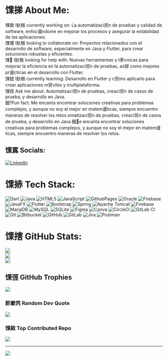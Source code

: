 # 馃挮 About Me:
馃敪 I鈥檓 currently working on: La automatizaci贸n de pruebas y calidad de software, enfoc谩ndome en mejorar los procesos y asegurar la estabilidad de las aplicaciones.<br>馃懐 I鈥檓 looking to collaborate on: Proyectos relacionados con el desarrollo de software, especialmente en Java y Flutter, para crear soluciones robustas y eficientes.<br>馃 I鈥檓 looking for help with: Nuevas herramientas y t茅cnicas para mejorar la eficiencia en la automatizaci贸n de pruebas, as铆 como mejores pr谩cticas en el desarrollo con Flutter.<br>馃尡 I鈥檓 currently learning: Desarrollo en Flutter y c贸mo aplicarlo para crear aplicaciones m贸viles y multiplataforma.<br>馃挰 Ask me about: Automatizaci贸n de pruebas, creaci贸n de casos de prueba, y desarrollo en Java.<br>鈿?Fun fact: Me encanta encontrar soluciones creativas para problemas complejos, y aunque no soy el mejor en matem谩ticas, siempre encuentro maneras de resolver los retos.omatizaci贸n de pruebas, creaci贸n de casos de prueba, y desarrollo en Java.鈿e encanta encontrar soluciones creativas para problemas complejos, y aunque no soy el mejor en matem谩ticas, siempre encuentro maneras de resolver los retos.


## 馃寪 Socials:
[![LinkedIn](https://img.shields.io/badge/LinkedIn-%230077B5.svg?logo=linkedin&logoColor=white)](https://linkedin.com/in/https://www.linkedin.com/in/endorodrigo/) 

# 馃捇 Tech Stack:
![Dart](https://img.shields.io/badge/dart-%230175C2.svg?style=for-the-badge&logo=dart&logoColor=white) ![Java](https://img.shields.io/badge/java-%23ED8B00.svg?style=for-the-badge&logo=openjdk&logoColor=white) ![HTML5](https://img.shields.io/badge/html5-%23E34F26.svg?style=for-the-badge&logo=html5&logoColor=white) ![JavaScript](https://img.shields.io/badge/javascript-%23323330.svg?style=for-the-badge&logo=javascript&logoColor=%23F7DF1E) ![GithubPages](https://img.shields.io/badge/github%20pages-121013?style=for-the-badge&logo=github&logoColor=white) ![Oracle](https://img.shields.io/badge/Oracle-F80000?style=for-the-badge&logo=oracle&logoColor=white) ![Firebase](https://img.shields.io/badge/firebase-%23039BE5.svg?style=for-the-badge&logo=firebase) ![JavaFX](https://img.shields.io/badge/javafx-%23FF0000.svg?style=for-the-badge&logo=javafx&logoColor=white) ![Flutter](https://img.shields.io/badge/Flutter-%2302569B.svg?style=for-the-badge&logo=Flutter&logoColor=white) ![Bootstrap](https://img.shields.io/badge/bootstrap-%238511FA.svg?style=for-the-badge&logo=bootstrap&logoColor=white) ![Spring](https://img.shields.io/badge/spring-%236DB33F.svg?style=for-the-badge&logo=spring&logoColor=white) ![Apache Tomcat](https://img.shields.io/badge/apache%20tomcat-%23F8DC75.svg?style=for-the-badge&logo=apache-tomcat&logoColor=black) ![Firebase](https://img.shields.io/badge/firebase-a08021?style=for-the-badge&logo=firebase&logoColor=ffcd34) ![MariaDB](https://img.shields.io/badge/MariaDB-003545?style=for-the-badge&logo=mariadb&logoColor=white) ![MySQL](https://img.shields.io/badge/mysql-4479A1.svg?style=for-the-badge&logo=mysql&logoColor=white) ![SQLite](https://img.shields.io/badge/sqlite-%2307405e.svg?style=for-the-badge&logo=sqlite&logoColor=white) ![Figma](https://img.shields.io/badge/figma-%23F24E1E.svg?style=for-the-badge&logo=figma&logoColor=white) ![Canva](https://img.shields.io/badge/Canva-%2300C4CC.svg?style=for-the-badge&logo=Canva&logoColor=white) ![CircleCI](https://img.shields.io/badge/circleci-%23161616.svg?style=for-the-badge&logo=circleci&logoColor=white) ![GitLab CI](https://img.shields.io/badge/gitlab%20CI-%23181717.svg?style=for-the-badge&logo=gitlab&logoColor=white) ![Git](https://img.shields.io/badge/git-%23F05033.svg?style=for-the-badge&logo=git&logoColor=white) ![Bitbucket](https://img.shields.io/badge/bitbucket-%230047B3.svg?style=for-the-badge&logo=bitbucket&logoColor=white) ![GitHub](https://img.shields.io/badge/github-%23121011.svg?style=for-the-badge&logo=github&logoColor=white) ![GitLab](https://img.shields.io/badge/gitlab-%23181717.svg?style=for-the-badge&logo=gitlab&logoColor=white) ![Jira](https://img.shields.io/badge/jira-%230A0FFF.svg?style=for-the-badge&logo=jira&logoColor=white) ![Postman](https://img.shields.io/badge/Postman-FF6C37?style=for-the-badge&logo=postman&logoColor=white)
# 馃搳 GitHub Stats:
![](https://github-readme-stats.vercel.app/api?username=@EndoRodrigo&theme=dark&hide_border=false&include_all_commits=true&count_private=true)<br/>
![](https://github-readme-streak-stats.herokuapp.com/?user=@EndoRodrigo&theme=dark&hide_border=false)<br/>
![](https://github-readme-stats.vercel.app/api/top-langs/?username=@EndoRodrigo&theme=dark&hide_border=false&include_all_commits=true&count_private=true&layout=compact)

## 馃弳 GitHub Trophies
![](https://github-profile-trophy.vercel.app/?username=@EndoRodrigo&theme=radical&no-frame=false&no-bg=true&margin-w=4)

### 鉁嶏笍 Random Dev Quote
![](https://quotes-github-readme.vercel.app/api?type=horizontal&theme=radical)

### 馃敐 Top Contributed Repo
![](https://github-contributor-stats.vercel.app/api?username=@EndoRodrigo&limit=5&theme=dark&combine_all_yearly_contributions=true)

---
[![](https://visitcount.itsvg.in/api?id=@EndoRodrigo&icon=0&color=0)](https://visitcount.itsvg.in)

<!-- Proudly created with GPRM ( https://gprm.itsvg.in ) -->
